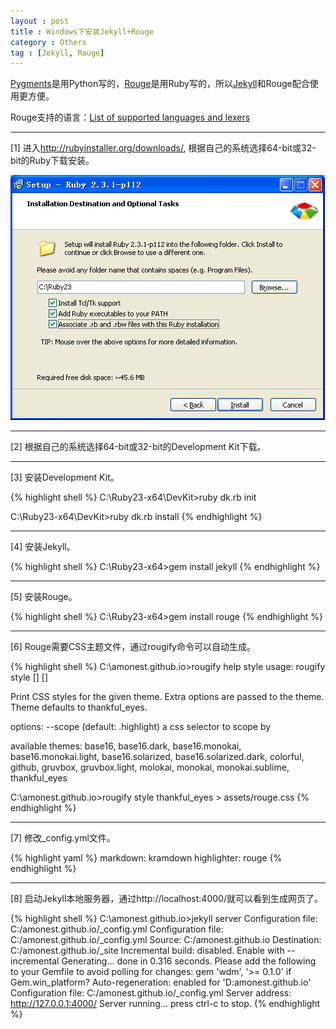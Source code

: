 ```yaml
---
layout : post
title : Windows下安装Jekyll+Rouge
category : Others
tag : [Jekyll, Rouge]
---
```


[Pygments](http://pygments.org/)是用Python写的，[Rouge](https://github.com/jneen/rouge)是用Ruby写的，所以[Jekyll](http://jekyllrb.com/)和Rouge配合使用更方便。

Rouge支持的语言：[List of supported languages and lexers](https://github.com/jneen/rouge/wiki/List-of-supported-languages-and-lexers)

---

[1] 进入<http://rubyinstaller.org/downloads/>, 根据自己的系统选择64-bit或32-bit的Ruby下载安装。

![ruby-setup-2](/images/ruby-setup-2.png)

---

[2] 根据自己的系统选择64-bit或32-bit的Development Kit下载。

---

[3] 安装Development Kit。

{% highlight shell %}
C:\Ruby23-x64\DevKit>ruby dk.rb init

C:\Ruby23-x64\DevKit>ruby dk.rb install
{% endhighlight %}

---

[4] 安装Jekyll。

{% highlight shell %}
C:\Ruby23-x64>gem install jekyll
{% endhighlight %}

---

[5] 安装Rouge。

{% highlight shell %}
C:\Ruby23-x64>gem install rouge
{% endhighlight %}

---

[6] Rouge需要CSS主题文件，通过rougify命令可以自动生成。

{% highlight shell %}
C:\amonest.github.io>rougify help style
usage: rougify style [<theme-name>] [<options>]

Print CSS styles for the given theme.  Extra options are
passed to the theme.  Theme defaults to thankful_eyes.

options:
  --scope       (default: .highlight) a css selector to scope by

available themes:
  base16, base16.dark, base16.monokai, base16.monokai.light, base16.solarized, base16.solarized.dark, 
  colorful, github, gruvbox, gruvbox.light, molokai, monokai, monokai.sublime, thankful_eyes

C:\amonest.github.io>rougify style thankful_eyes > assets/rouge.css
{% endhighlight %}

---

[7] 修改_config.yml文件。

{% highlight yaml %}
markdown: kramdown
highlighter: rouge
{% endhighlight %}

---

[8] 启动Jekyll本地服务器，通过http://localhost:4000/就可以看到生成网页了。

{% highlight shell %}
C:\amonest.github.io>jekyll server
Configuration file: C:/amonest.github.io/_config.yml
Configuration file: C:/amonest.github.io/_config.yml
            Source: C:/amonest.github.io
       Destination: C:/amonest.github.io/_site
 Incremental build: disabled. Enable with --incremental
      Generating...
                    done in 0.316 seconds.
  Please add the following to your Gemfile to avoid polling for changes:
    gem 'wdm', '>= 0.1.0' if Gem.win_platform?
 Auto-regeneration: enabled for 'D:amonest.github.io'
Configuration file: C:/amonest.github.io/_config.yml
    Server address: http://127.0.0.1:4000/
  Server running... press ctrl-c to stop.
{% endhighlight %}
